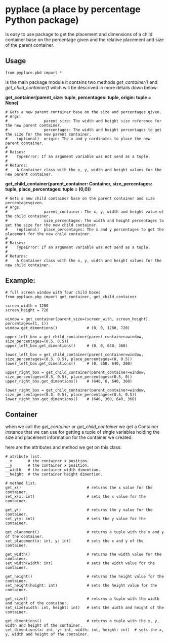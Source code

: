 # pyplace (a place by percentage Python package)
Is easy to use package to get the placement and dimensions of a child container base on the percentage given and the relative placement and size of the parent container.

## Usage

    from pyplace.pbd import *

Is the main package module it contains two methods *get_container()* and *get_child_container()* witch will be descrived in more details down below:

**get_container(parent_size: tuple, percentages: tuple, origin: tuple = None)**

    # Gets a new parent container base on the size and percentages given.
    # Args:
    #                parent_size: The width and height size reference for the new parent container.
    #                percentages: The width and height percentages to get the size for the new parent container.
    #    (optional)  origin: The x and y cordinates to place the new parent container.
    #
    # Raises:
    #    TypeError: If an argument variable was not send as a tuple.
    #    
    # Returns:
    #    A Container class with the x, y, width and height values for the new parent container.
    
**get_child_container(parent_container: Container, size_percentages: tuple, place_percentages: tuple = (0,0))**

    # Gets a new child container base on the parent container and size percentagesgiven.
    # Args:
    #                parent_container: The x, y, width and height value of the child container.
    #                size_percentages: The width and height percentages to get the size for the new child container.
    #    (optional)  place_percentages: The x and y percentages to get the placement for the new child container.
    # 
    # Raises:
    #    TypeError: If an argument variable was not send as a tuple.
    #
    # Returns:
    #    A Container class with the x, y, width and height values for the new child container.

## Example:

    # full screen window with four child boxes
    from pyplace.pbp import get_container, get_child_container

    screen_width = 1280
    screen_height = 720

    window = get_container(parent_size=(screen_with, screen_height), percentages=(1, 1))
    window.get_dimentions()             # (0, 0, 1280, 720)

    upper_left_box = get_child_container(parent_container=window, size_percentages=(0.5, 0.5))
    upper_left_box.get_dimentions()     # (0, 0, 640, 360)

    lower_left_box = get_child_container(parent_container=window, size_percentages=(0.5, 0.5), place_percentages=(0, 0.5))
    lower_left_box.get_dimentions()     # (0, 360, 640, 360)

    upper_right_box = get_child_container(parent_container=window, size_percentages=(0.5, 0.5), place_percentages=(0.5, 0))
    upper_right_box.get_dimentions()    # (640, 0, 640, 360)

    lower_right_box = get_child_container(parent_container=window, size_percentages=(0.5, 0.5), place_percentages=(0.5, 0.5))
    lower_right_box.get_dimentions()    # (640, 360, 640, 360)


## Container
when we call the *get_container* or *get_child_container* we get a Container instance that we can use for getting a tuple of single variables holding the size and placement information for the container we created.

here are the attributes and method we get on this class:

    # atribute list.
    __x       # the container x position.
    __y       # the container x position.
    __width   # the container width dimention.
    __height  # the container height dimention.

    # method list.
    get_x()                             # returns the x value for the container.
    set_x(x: int)                       # sets the x value for the container.

    get_y()                             # returns the y value for the container.
    set_y(y: int)                       # sets the y value for the container.

    get_placement()                     # returns a tuple with the x and y of the container.
    set_placement(x: int, y: int)       # sets the x and y of the container.

    get_width()                         # returns the width value for the container.
    set_width(width: int)               # sets the width value for the container.

    get_height()                        # returns the height value for the container.
    set_height(height: int)             # sets the height value for the container.

    get_size()                          # returns a tuple with the width and height of the container.
    set_size(width: int, height: int)   # sets the width and height of the container.

    get_dimentions()                    # returns a tuple with the x, y, width and height of the container.
    set_dimentions(x: int, y: int, width: int, height: int)  # sets the x, y, width and height of the container.
